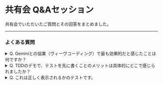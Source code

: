 # 共有会 Q&Aセッション

共有会でいただいたご質問とその回答をまとめました。

---

### よくある質問

<details>
<summary>Q. Geminiとの協業（ヴィーヴコーディング）で最も効果的だと感じたことは何ですか？</summary>

ここに回答を記述します。Markdown形式での記述も可能です。
- ポイント1
- ポイント2

</details>

<details>
<summary>Q. TDDのデモで、テストを先に書くことのメリットは具体的にどこで感じられましたか？</summary>

ここに回答を記述します。

</details>

<details>
<summary>Q. これは正しく表示されるかのテストです。</summary>

はい、これはテスト用の回答です。正しく表示されています。

</details>